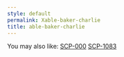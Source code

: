 ```yaml
---
style: default
permalink: Xable-baker-charlie
title: able-baker-charlie
---
```

You may also like:
[SCP-000](http://scp-wiki.net/scp-000)
[SCP-1083](http://scp-wiki.net/scp-1083)